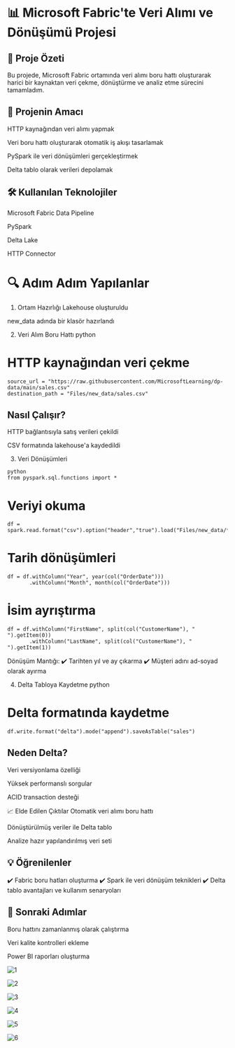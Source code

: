 # 📊 Microsoft Fabric'te Veri Alımı ve Dönüşümü Projesi
## 🌟 Proje Özeti
Bu projede, Microsoft Fabric ortamında veri alımı boru hattı oluşturarak harici bir kaynaktan veri çekme, dönüştürme ve analiz etme sürecini tamamladım.

## 🎯 Projenin Amacı
HTTP kaynağından veri alımı yapmak

Veri boru hattı oluşturarak otomatik iş akışı tasarlamak

PySpark ile veri dönüşümleri gerçekleştirmek

Delta tablo olarak verileri depolamak

## 🛠️ Kullanılan Teknolojiler
Microsoft Fabric Data Pipeline

PySpark

Delta Lake

HTTP Connector

# 🔍 Adım Adım Yapılanlar
1. Ortam Hazırlığı
Lakehouse oluşturuldu

new_data adında bir klasör hazırlandı

2. Veri Alım Boru Hattı
python
# HTTP kaynağından veri çekme
```
source_url = "https://raw.githubusercontent.com/MicrosoftLearning/dp-data/main/sales.csv"
destination_path = "Files/new_data/sales.csv"
```
## Nasıl Çalışır?

HTTP bağlantısıyla satış verileri çekildi

CSV formatında lakehouse'a kaydedildi

3. Veri Dönüşümleri
```
python
from pyspark.sql.functions import *
```
# Veriyi okuma
```
df = spark.read.format("csv").option("header","true").load("Files/new_data/*.csv")
```
# Tarih dönüşümleri
```
df = df.withColumn("Year", year(col("OrderDate"))) 
       .withColumn("Month", month(col("OrderDate")))
```
# İsim ayrıştırma
```
df = df.withColumn("FirstName", split(col("CustomerName"), " ").getItem(0))
       .withColumn("LastName", split(col("CustomerName"), " ").getItem(1))
```
Dönüşüm Mantığı:
✔️ Tarihten yıl ve ay çıkarma
✔️ Müşteri adını ad-soyad olarak ayırma

4. Delta Tabloya Kaydetme
python
# Delta formatında kaydetme
```
df.write.format("delta").mode("append").saveAsTable("sales")
```
## Neden Delta?

Veri versiyonlama özelliği

Yüksek performanslı sorgular

ACID transaction desteği

📈 Elde Edilen Çıktılar
Otomatik veri alımı boru hattı

Dönüştürülmüş veriler ile Delta tablo

Analize hazır yapılandırılmış veri seti

## 💡 Öğrenilenler
✔️ Fabric boru hatları oluşturma
✔️ Spark ile veri dönüşüm teknikleri
✔️ Delta tablo avantajları ve kullanım senaryoları

## 🚀 Sonraki Adımlar
Boru hattını zamanlanmış olarak çalıştırma

Veri kalite kontrolleri ekleme

Power BI raporları oluşturma

![1](./images/1.png)

![2](./images/2.png)

![3](./images/3.png)

![4](./images/4.png)

![5](./images/5.png)

![6](./images/6.png)